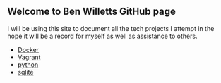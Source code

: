 ## Welcome to Ben Willetts GitHub page

I will be using this site to document all the tech projects I attempt in the hope it will be a record for myself as well as assistance to others.

- [Docker](https://benjaminwillett.github.io/docker.md)
- [Vagrant](https://benjaminwillett.github.io/vagrant.md)
- [python](https://benjaminwillett.github.io/python.md)
- [sqlite](https://benjaminwillett.github.io/sqlite.md)
